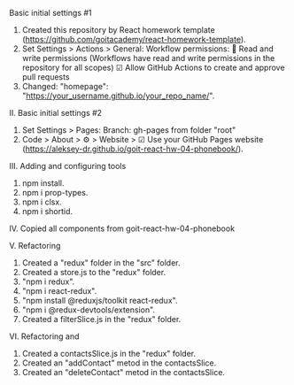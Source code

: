Basic initial settings #1
1. Created this repository by React homework template (https://github.com/goitacademy/react-homework-template).
2. Set Settings > Actions > General:
   Workflow permissions:
   🔘 Read and write permissions (Workflows have read and write permissions in the repository for all scopes)
   ☑  Allow GitHub Actions to create and approve pull requests
3. Changed: "homepage": "https://your_username.github.io/your_repo_name/".

II. Basic initial settings #2
1. Set Settings > Pages:
   Branch: gh-pages from folder "root"
2. Code > About > ⚙ > Website > ☑ Use your GitHub Pages website
   (https://aleksey-dr.github.io/goit-react-hw-04-phonebook/).

III. Adding and configuring tools
1. npm install.
2. npm i prop-types.
3. npm i clsx.
4. npm i shortid.

IV. Copied all components from goit-react-hw-04-phonebook

V. Refactoring <Filter>
1. Created a "redux" folder in the "src" folder.
2. Created a store.js to the "redux" folder.
3. "npm i redux".
4. "npm i react-redux".
5. "npm install @reduxjs/toolkit react-redux".
6. "npm i @redux-devtools/extension".
7. Created a filterSlice.js in the "redux" folder.

VI. Refactoring <ContactForm> and <ContactsItem>
1. Created a contactsSlice.js in the "redux" folder.
2. Created an "addContact" metod in the contactsSlice.
3. Created an "deleteContact" metod in the contactsSlice.